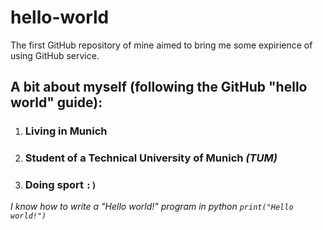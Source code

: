 # hello-world
The first GitHub repository of mine aimed to bring me some expirience of using GitHub service.

## A bit about myself (following the GitHub "hello world" guide):
1. ### Living in **Munich**
2. ### Student of a Technical University of Munich *(TUM)*
3. ### Doing sport `:)`

*I know how to write a "Hello world!" program in python*
*`print("Hello world!")`*
